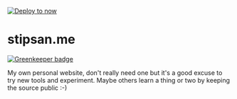 [![Deploy to now](https://deploy.now.sh/static/button.svg)](https://deploy.now.sh/?repo=https://github.com/stipsan/stipsan.me/tree/master)

# stipsan.me

[![Greenkeeper badge](https://badges.greenkeeper.io/stipsan/stipsan.me.svg)](https://greenkeeper.io/)

My own personal website, don't really need one but it's a good excuse to try new tools and experiment. Maybe others learn a thing or two by keeping the source public :-)
